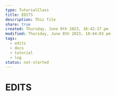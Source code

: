 ```yaml
---  
type: TutorialClass  
title: EDITS  
description: This file  
share: true  
created: Thursday, June 8th 2023, 10:42:17 pm  
modified: Thursday, June 8th 2023, 10:44:03 pm  
tags:  
  - edits  
  - docs  
  - tutorial  
  - log  
status: not-started  
---  
```

  
  
# EDITS  
